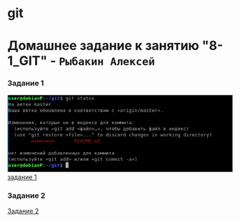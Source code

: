 # git
# Домашнее задание к занятию "8-1_GIT" - `Рыбакин Алексей`
### Задание 1
![1](./1.png)
[задание 1](https://github.com/pam3ec84/git/commit/ee01221ca0514e69a171bf4b2c3fd010819030d9)
### Задание 2
[Задание 2](https://github.com/pam3ec84/git/commit/62e2e47f86519e93ba4348d3d65e7136bc18f7d2)
